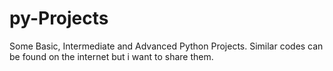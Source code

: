 # py-Projects
Some Basic, Intermediate and Advanced Python Projects. Similar codes can be found on the internet but i want to share them.
